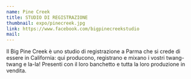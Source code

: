 ```yaml
---
name: Pine Creek
title: STUDIO DI REGISTRAZIONE
thumbnail: expo/pinecreek.jpg
link: https://www.facebook.com/bigpinecreekstudio
mail:
---
```


Il Big Pine Creek è uno studio di registrazione a Parma che si crede di essere in California: qui producono, registrano e mixano i vostri twang-twang e la-la! Presenti con il loro banchetto e tutta la loro produzione in vendita.
